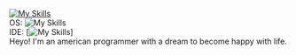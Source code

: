 [![My Skills](https://skillicons.dev/icons?i=js,python,lua)](https://skillicons.dev) <br>
OS: ![My Skills](https://skillicons.dev/icons?i=windows) <br>
IDE: [![My Skills](https://skillicons.dev/icons?i=vscode,sublime)] <br>
Heyo! I'm an american programmer with a dream to become happy with life.
